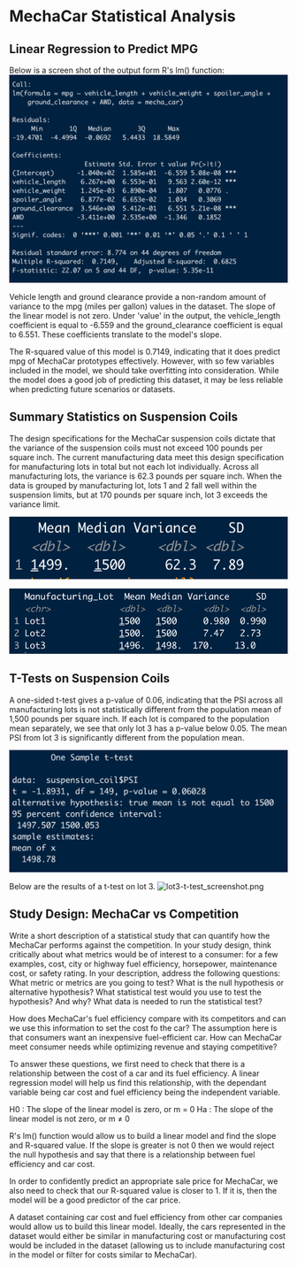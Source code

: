 # MechaCar Statistical Analysis

## Linear Regression to Predict MPG

Below is a screen shot of the output form R's lm() function: 
![multiple_linear_regression_screenshot.png](https://github.com/charliuden/MechaCar_Statistical_Analysis/blob/main/images/multiple_linear_regression_screenshot.png)

Vehicle length and ground clearance provide a non-random amount of variance to the mpg (miles per gallon) values in the dataset. The slope of the linear model is not zero. Under 'value' in the output, the vehicle_length coefficient is equal to -6.559 and the ground_clearance coefficient is equal to 6.551. These coefficients translate to the model's slope. 

The R-squared value of this model is 0.7149, indicating that it does predict mpg of MechaCar prototypes effectively. However, with so few variables included in the model, we should take overfitting into consideration. While the model does a good job of predicting this dataset, it may be less reliable when predicting future scenarios or datasets. 

## Summary Statistics on Suspension Coils

The design specifications for the MechaCar suspension coils dictate that the variance of the suspension coils must not exceed 100 pounds per square inch. The current manufacturing data meet this design specification for manufacturing lots in total but not each lot individually. Across all manufacturing lots, the variance is 62.3 pounds per square inch. When the data is grouped by manufacturing lot, lots 1 and 2 fall well within the suspension limits, but at 170 pounds per square inch, lot 3 exceeds the variance limit. 

![total_summary_screenshot.png](https://github.com/charliuden/MechaCar_Statistical_Analysis/blob/main/images/total_summary_screenshot.png)

![lot_summary_screenshot.png](https://github.com/charliuden/MechaCar_Statistical_Analysis/blob/main/images/lot_summary_screenshot.png)

## T-Tests on Suspension Coils

A one-sided t-test gives a p-value of 0.06, indicating that the PSI across all manufacturing lots is not statistically different from the population mean of 1,500 pounds per square inch. If each lot is compared to the population mean separately, we see that only lot 3 has a p-value below 0.05. The mean PSI from lot 3 is significantly different from the population mean. 

![one-sided-t-test_screenshot.png](https://github.com/charliuden/MechaCar_Statistical_Analysis/blob/main/images/one-sided-t-test_screenshot.png)

Below are the results of a t-test on lot 3. 
![lot3-t-test_screenshot.png](https://github.com/charliuden/MechaCar_Statistical_Analysis/blob/main/images/two-sided-t-test_screenshot.png)

## Study Design: MechaCar vs Competition

Write a short description of a statistical study that can quantify how the MechaCar performs against the competition. In your study design, think critically about what metrics would be of interest to a consumer: for a few examples, cost, city or highway fuel efficiency, horsepower, maintenance cost, or safety rating.
In your description, address the following questions:
What metric or metrics are you going to test?
What is the null hypothesis or alternative hypothesis?
What statistical test would you use to test the hypothesis? And why?
What data is needed to run the statistical test?

How does MechaCar's fuel efficiency compare with its competitors and can we use this information to set the cost fo the car? The assumption here is that consumers want an inexpensive fuel-efficient car. How can MechaCar meet consumer needs while optimizing revenue and staying competitive? 

To answer these questions, we first need to check that there is a relationship between the cost of a car and its fuel efficiency. A linear regression model will help us find this relationship, with the dependant variable being car cost and fuel efficiency being the independent variable.

H0 : The slope of the linear model is zero, or m = 0
Ha : The slope of the linear model is not zero, or m ≠ 0

R's lm() function would allow us to build a linear model and find the slope and R-squared value. If the slope is greater is not 0 then we would reject the null hypothesis and say that there is a relationship between fuel efficiency and car cost. 

In order to confidently predict an appropriate sale price for MechaCar, we also need to check that our R-squared value is closer to 1. If it is, then the model will be a good predictor of the car price. 

A dataset containing car cost and fuel efficiency from other car companies would allow us to build this linear model.  Ideally, the cars represented in the dataset would either be similar in manufacturing cost or manufacturing cost would be included in the dataset (allowing us to include manufacturing cost in the model or filter for costs similar to MechaCar). 












